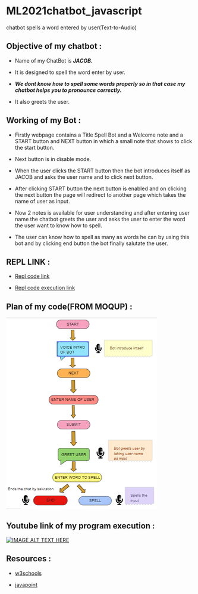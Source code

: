 # ML2021chatbot_javascript
chatbot spells a word entered by user(Text-to-Audio)

## Objective of my chatbot :

  - Name of my ChatBot is  _**JACOB.**_
  
  - It is designed to spell the word enter by user.
  
  - _**We dont know how to spell some words properly so in that case my chatbot helps you to pronounce correctly.**_
  
  - It also greets the user.
  
## Working of my Bot :

  - Firstly webpage contains a Title Spell Bot and a Welcome note and a START button and NEXT button in which a small note that shows to click the start button.
  
  - Next button is in disable mode.
  
  - When the user clicks the START button then the bot introduces itself as JACOB and asks the user name and to click next button.
  
  - After clicking START button the next button is enabled and on clicking the next button the page will redirect to another page which takes the name of user as input.
  
  - Now 2 notes is available for user understanding and after entering user name the chatbot greets the user and asks the user to enter the word the user want to know how to spell.
  
  - The user can know how to spell as many as words he can by using this bot and by clicking end button the bot finally salutate the user.
  
## REPL LINK :
  
  - [Repl code link](https://repl.it/@SriChandrika/SpellBot1#index.html)
  
  - [Repl code execution link](https://SpellBot1.srichandrika.repl.co)
  
## Plan of my code(FROM MOQUP) : 
 ![Plan](https://raw.githubusercontent.com/chandrika3105/ML2021chatbot_javascript/main/moqup.PNG)

## Youtube link of my program execution : 

[![IMAGE ALT TEXT HERE](https://img.youtube.com/vi/uwzOWPcQT8E/0.jpg)](https://www.youtube.com/watch?v=uwzOWPcQT8E)

## Resources : 

 - [w3schools](https://www.w3schools.com/)
 
 - [javapoint](https://www.javatpoint.com/how-to-center-a-button-in-css)

